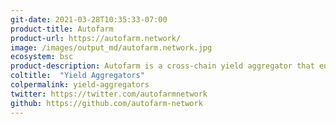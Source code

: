 ```yaml
---
git-date: 2021-03-28T10:35:33-07:00
product-title: Autofarm
product-url: https://autofarm.network/
image: /images/output_md/autofarm.network.jpg
ecosystem: bsc
product-description: Autofarm is a cross-chain yield aggregator that enables users to get the return on their assets from yield farming pools by simply staking in Autofarm vaults.
coltitle:  "Yield Aggregators"
colpermalink: yield-aggregators
twitter: https://twitter.com/autofarmnetwork
github: https://github.com/autofarm-network
---
```

